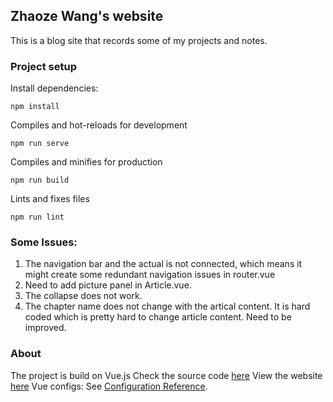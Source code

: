 ## Zhaoze Wang's website

This is a blog site that records some of my projects and notes.

### Project setup
Install dependencies:
```
npm install
```
Compiles and hot-reloads for development
```
npm run serve
```
Compiles and minifies for production
```
npm run build
```
Lints and fixes files
```
npm run lint
```

### Some Issues:
1. The navigation bar and the actual is not connected, which means it might create some redundant navigation issues in router.vue
2. Need to add picture panel in Article.vue.
3. The collapse does not work.
4. The chapter name does not change with the artical content. It is hard coded which is pretty hard to change article content. Need to be improved.

### About
The project is build on Vue.js
Check the source code [here](https://github.com/Lucifer1027/Lucifer.github.io)
View the website [here](https://github.com/Lucifer.github.io)
Vue configs: See [Configuration Reference](https://cli.vuejs.org/config/).